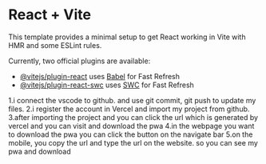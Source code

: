 # React + Vite

This template provides a minimal setup to get React working in Vite with HMR and some ESLint rules.

Currently, two official plugins are available:

- [@vitejs/plugin-react](https://github.com/vitejs/vite-plugin-react/blob/main/packages/plugin-react/README.md) uses [Babel](https://babeljs.io/) for Fast Refresh
- [@vitejs/plugin-react-swc](https://github.com/vitejs/vite-plugin-react-swc) uses [SWC](https://swc.rs/) for Fast Refresh

1.i connect the vscode to github. and use git commit, git push to update my files.
2.i register the account in Vercel and import my project from github.
3.after importing the project and you can click the url which is generated by vercel and you can visit and download the pwa
4.in the webpage you want to download the pwa you can click the button on the navigate bar
5.on the mobile, you copy the url and type the url on the website. so you can see my pwa and download 
























